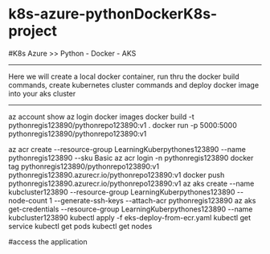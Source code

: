 # k8s-azure-pythonDockerK8s-project
#K8s Azure >> Python - Docker - AKS

******************************************************* 
Here we will create a local docker container, run thru the docker build commands, create kubernetes cluster commands and deploy docker image into your aks cluster
******************************************************* 
az account show
az login
docker images
docker build -t pythonregis123890/pythonrepo123890:v1 .
docker run -p 5000:5000 pythonregis123890/pythonrepo123890:v1
 
az acr create --resource-group LearningKuberpythones123890 --name pythonregis123890 --sku Basic
az acr login -n pythonregis123890
docker tag pythonregis123890/pythonrepo123890:v1 pythonregis123890.azurecr.io/pythonrepo123890:v1
docker push pythonregis123890.azurecr.io/pythonrepo123890:v1
az aks create --name kubcluster123890 --resource-group LearningKuberpythones123890 --node-count 1 --generate-ssh-keys --attach-acr pythonregis123890
az aks get-credentials --resource-group LearningKuberpythones123890 --name kubcluster123890
kubectl apply -f eks-deploy-from-ecr.yaml
kubectl get service
kubectl get pods
kubectl get nodes

#access the application 

